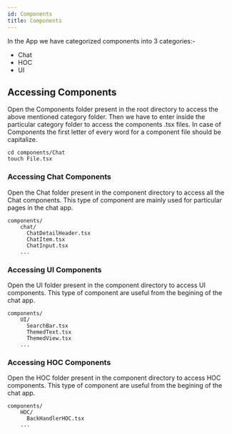 ```yaml
---
id: Components
title: Components
---
```


In the App we have categorized components into 3 categories:-
* Chat
* HOC
* UI

## Accessing Components
Open the Components folder present in the root directory to access the above mentioned category folder.
Then we have to enter inside the particular category folder to access the components .tsx files.
In case of Components the first letter of every word for a component file should be capitalize.

```
cd components/Chat
touch File.tsx
```

### Accessing Chat Components
Open the Chat folder present in the component directory to access all the Chat components.
This type of component are mainly used for particular pages in the chat app.

```
components/
    chat/
      ChatDetailHeader.tsx
      ChatItem.tsx
      ChatInput.tsx
    ...
```

### Accessing UI Components
Open the UI folder present in the component directory to access UI components.
This type of component are useful from the begining of the chat app.

```
components/
    UI/
      SearchBar.tsx
      ThemedText.tsx
      ThemedView.tsx
    ...
```

### Accessing HOC Components
Open the HOC folder present in the component directory to access HOC components.
This type of component are useful from the begining of the chat app.

```
components/
    HOC/
      BackHandlerHOC.tsx
    ...
```
